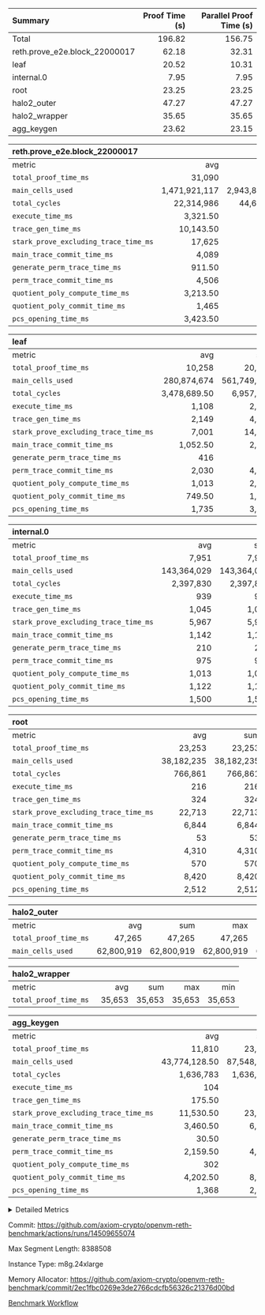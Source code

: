 | Summary | Proof Time (s) | Parallel Proof Time (s) |
|:---|---:|---:|
| Total |  196.82 |  156.75 |
| reth.prove_e2e.block_22000017 |  62.18 |  32.31 |
| leaf |  20.52 |  10.31 |
| internal.0 |  7.95 |  7.95 |
| root |  23.25 |  23.25 |
| halo2_outer |  47.27 |  47.27 |
| halo2_wrapper |  35.65 |  35.65 |
| agg_keygen |  23.62 |  23.15 |


| reth.prove_e2e.block_22000017 |||||
|:---|---:|---:|---:|---:|
|metric|avg|sum|max|min|
| `total_proof_time_ms ` |  31,090 |  62,180 |  32,314 |  29,866 |
| `main_cells_used     ` |  1,471,921,117 |  2,943,842,234 |  1,621,110,918 |  1,322,731,316 |
| `total_cycles        ` |  22,314,986 |  44,629,972 |  23,755,090 |  20,874,882 |
| `execute_time_ms     ` |  3,321.50 |  6,643 |  3,332 |  3,311 |
| `trace_gen_time_ms   ` |  10,143.50 |  20,287 |  11,030 |  9,257 |
| `stark_prove_excluding_trace_time_ms` |  17,625 |  35,250 |  17,973 |  17,277 |
| `main_trace_commit_time_ms` |  4,089 |  8,178 |  4,090 |  4,088 |
| `generate_perm_trace_time_ms` |  911.50 |  1,823 |  920 |  903 |
| `perm_trace_commit_time_ms` |  4,506 |  9,012 |  4,555 |  4,457 |
| `quotient_poly_compute_time_ms` |  3,213.50 |  6,427 |  3,325 |  3,102 |
| `quotient_poly_commit_time_ms` |  1,465 |  2,930 |  1,497 |  1,433 |
| `pcs_opening_time_ms ` |  3,423.50 |  6,847 |  3,569 |  3,278 |

| leaf |||||
|:---|---:|---:|---:|---:|
|metric|avg|sum|max|min|
| `total_proof_time_ms ` |  10,258 |  20,516 |  10,310 |  10,206 |
| `main_cells_used     ` |  280,874,674 |  561,749,348 |  283,458,138 |  278,291,210 |
| `total_cycles        ` |  3,478,689.50 |  6,957,379 |  3,495,754 |  3,461,625 |
| `execute_time_ms     ` |  1,108 |  2,216 |  1,117 |  1,099 |
| `trace_gen_time_ms   ` |  2,149 |  4,298 |  2,200 |  2,098 |
| `stark_prove_excluding_trace_time_ms` |  7,001 |  14,002 |  7,009 |  6,993 |
| `main_trace_commit_time_ms` |  1,052.50 |  2,105 |  1,053 |  1,052 |
| `generate_perm_trace_time_ms` |  416 |  832 |  427 |  405 |
| `perm_trace_commit_time_ms` |  2,030 |  4,060 |  2,038 |  2,022 |
| `quotient_poly_compute_time_ms` |  1,013 |  2,026 |  1,021 |  1,005 |
| `quotient_poly_commit_time_ms` |  749.50 |  1,499 |  755 |  744 |
| `pcs_opening_time_ms ` |  1,735 |  3,470 |  1,742 |  1,728 |

| internal.0 |||||
|:---|---:|---:|---:|---:|
|metric|avg|sum|max|min|
| `total_proof_time_ms ` |  7,951 |  7,951 |  7,951 |  7,951 |
| `main_cells_used     ` |  143,364,029 |  143,364,029 |  143,364,029 |  143,364,029 |
| `total_cycles        ` |  2,397,830 |  2,397,830 |  2,397,830 |  2,397,830 |
| `execute_time_ms     ` |  939 |  939 |  939 |  939 |
| `trace_gen_time_ms   ` |  1,045 |  1,045 |  1,045 |  1,045 |
| `stark_prove_excluding_trace_time_ms` |  5,967 |  5,967 |  5,967 |  5,967 |
| `main_trace_commit_time_ms` |  1,142 |  1,142 |  1,142 |  1,142 |
| `generate_perm_trace_time_ms` |  210 |  210 |  210 |  210 |
| `perm_trace_commit_time_ms` |  975 |  975 |  975 |  975 |
| `quotient_poly_compute_time_ms` |  1,013 |  1,013 |  1,013 |  1,013 |
| `quotient_poly_commit_time_ms` |  1,122 |  1,122 |  1,122 |  1,122 |
| `pcs_opening_time_ms ` |  1,500 |  1,500 |  1,500 |  1,500 |

| root |||||
|:---|---:|---:|---:|---:|
|metric|avg|sum|max|min|
| `total_proof_time_ms ` |  23,253 |  23,253 |  23,253 |  23,253 |
| `main_cells_used     ` |  38,182,235 |  38,182,235 |  38,182,235 |  38,182,235 |
| `total_cycles        ` |  766,861 |  766,861 |  766,861 |  766,861 |
| `execute_time_ms     ` |  216 |  216 |  216 |  216 |
| `trace_gen_time_ms   ` |  324 |  324 |  324 |  324 |
| `stark_prove_excluding_trace_time_ms` |  22,713 |  22,713 |  22,713 |  22,713 |
| `main_trace_commit_time_ms` |  6,844 |  6,844 |  6,844 |  6,844 |
| `generate_perm_trace_time_ms` |  53 |  53 |  53 |  53 |
| `perm_trace_commit_time_ms` |  4,310 |  4,310 |  4,310 |  4,310 |
| `quotient_poly_compute_time_ms` |  570 |  570 |  570 |  570 |
| `quotient_poly_commit_time_ms` |  8,420 |  8,420 |  8,420 |  8,420 |
| `pcs_opening_time_ms ` |  2,512 |  2,512 |  2,512 |  2,512 |

| halo2_outer |||||
|:---|---:|---:|---:|---:|
|metric|avg|sum|max|min|
| `total_proof_time_ms ` |  47,265 |  47,265 |  47,265 |  47,265 |
| `main_cells_used     ` |  62,800,919 |  62,800,919 |  62,800,919 |  62,800,919 |

| halo2_wrapper |||||
|:---|---:|---:|---:|---:|
|metric|avg|sum|max|min|
| `total_proof_time_ms ` |  35,653 |  35,653 |  35,653 |  35,653 |

| agg_keygen |||||
|:---|---:|---:|---:|---:|
|metric|avg|sum|max|min|
| `total_proof_time_ms ` |  11,810 |  23,620 |  23,150 |  470 |
| `main_cells_used     ` |  43,774,128.50 |  87,548,257 |  86,882,341 |  665,916 |
| `total_cycles        ` |  1,636,783 |  1,636,783 |  1,636,783 |  1,636,783 |
| `execute_time_ms     ` |  104 |  208 |  208 |  0 |
| `trace_gen_time_ms   ` |  175.50 |  351 |  325 |  26 |
| `stark_prove_excluding_trace_time_ms` |  11,530.50 |  23,061 |  22,617 |  444 |
| `main_trace_commit_time_ms` |  3,460.50 |  6,921 |  6,866 |  55 |
| `generate_perm_trace_time_ms` |  30.50 |  61 |  50 |  11 |
| `perm_trace_commit_time_ms` |  2,159.50 |  4,319 |  4,265 |  54 |
| `quotient_poly_compute_time_ms` |  302 |  604 |  574 |  30 |
| `quotient_poly_commit_time_ms` |  4,202.50 |  8,405 |  8,344 |  61 |
| `pcs_opening_time_ms ` |  1,368 |  2,736 |  2,508 |  228 |



<details>
<summary>Detailed Metrics</summary>

| air_name | block_number | quotient_deg | interactions | constraints |
| --- | --- | --- | --- | --- |
| AccessAdapterAir<16> | 22000017 | 2 | 5 | 12 | 
| AccessAdapterAir<2> | 22000017 | 2 | 5 | 12 | 
| AccessAdapterAir<32> | 22000017 | 2 | 5 | 12 | 
| AccessAdapterAir<4> | 22000017 | 2 | 5 | 12 | 
| AccessAdapterAir<8> | 22000017 | 2 | 5 | 12 | 
| BitwiseOperationLookupAir<8> | 22000017 | 2 | 2 | 4 | 
| KeccakVmAir | 22000017 | 2 | 321 | 4,513 | 
| MemoryMerkleAir<8> | 22000017 | 2 | 4 | 39 | 
| PersistentBoundaryAir<8> | 22000017 | 2 | 3 | 7 | 
| PhantomAir | 22000017 | 2 | 3 | 5 | 
| Poseidon2PeripheryAir<BabyBearParameters>, 1> | 22000017 | 2 | 1 | 286 | 
| ProgramAir | 22000017 | 1 | 1 | 4 | 
| RangeTupleCheckerAir<2> | 22000017 | 1 | 1 | 4 | 
| Rv32HintStoreAir | 22000017 | 2 | 18 | 28 | 
| Sha256VmAir | 22000017 | 2 | 50 | 663 | 
| VariableRangeCheckerAir | 22000017 | 1 | 1 | 4 | 
| VmAirWrapper<Rv32BaseAluAdapterAir, BaseAluCoreAir<4, 8> | 22000017 | 2 | 20 | 37 | 
| VmAirWrapper<Rv32BaseAluAdapterAir, LessThanCoreAir<4, 8> | 22000017 | 2 | 18 | 40 | 
| VmAirWrapper<Rv32BaseAluAdapterAir, ShiftCoreAir<4, 8> | 22000017 | 2 | 24 | 91 | 
| VmAirWrapper<Rv32BranchAdapterAir, BranchEqualCoreAir<4> | 22000017 | 2 | 11 | 20 | 
| VmAirWrapper<Rv32BranchAdapterAir, BranchLessThanCoreAir<4, 8> | 22000017 | 2 | 13 | 35 | 
| VmAirWrapper<Rv32CondRdWriteAdapterAir, Rv32JalLuiCoreAir> | 22000017 | 2 | 10 | 18 | 
| VmAirWrapper<Rv32HeapAdapterAir<2, 32, 32>, BaseAluCoreAir<32, 8> | 22000017 | 2 | 61 | 126 | 
| VmAirWrapper<Rv32HeapAdapterAir<2, 32, 32>, LessThanCoreAir<32, 8> | 22000017 | 2 | 31 | 129 | 
| VmAirWrapper<Rv32HeapAdapterAir<2, 32, 32>, MultiplicationCoreAir<32, 8> | 22000017 | 2 | 61 | 57 | 
| VmAirWrapper<Rv32HeapAdapterAir<2, 32, 32>, ShiftCoreAir<32, 8> | 22000017 | 2 | 79 | 2,161 | 
| VmAirWrapper<Rv32HeapBranchAdapterAir<2, 32>, BranchEqualCoreAir<32> | 22000017 | 2 | 20 | 55 | 
| VmAirWrapper<Rv32HeapBranchAdapterAir<2, 32>, BranchLessThanCoreAir<32, 8> | 22000017 | 2 | 22 | 126 | 
| VmAirWrapper<Rv32IsEqualModAdapterAir<2, 1, 32, 32>, ModularIsEqualCoreAir<32, 4, 8> | 22000017 | 2 | 25 | 225 | 
| VmAirWrapper<Rv32IsEqualModAdapterAir<2, 3, 16, 48>, ModularIsEqualCoreAir<48, 4, 8> | 22000017 | 2 | 41 | 333 | 
| VmAirWrapper<Rv32JalrAdapterAir, Rv32JalrCoreAir> | 22000017 | 2 | 16 | 20 | 
| VmAirWrapper<Rv32LoadStoreAdapterAir, LoadSignExtendCoreAir<4, 8> | 22000017 | 2 | 18 | 33 | 
| VmAirWrapper<Rv32LoadStoreAdapterAir, LoadStoreCoreAir<4> | 22000017 | 2 | 17 | 40 | 
| VmAirWrapper<Rv32MultAdapterAir, DivRemCoreAir<4, 8> | 22000017 | 2 | 25 | 84 | 
| VmAirWrapper<Rv32MultAdapterAir, MulHCoreAir<4, 8> | 22000017 | 2 | 24 | 31 | 
| VmAirWrapper<Rv32MultAdapterAir, MultiplicationCoreAir<4, 8> | 22000017 | 2 | 19 | 19 | 
| VmAirWrapper<Rv32RdWriteAdapterAir, Rv32AuipcCoreAir> | 22000017 | 2 | 12 | 14 | 
| VmAirWrapper<Rv32VecHeapAdapterAir<1, 2, 2, 32, 32>, FieldExpressionCoreAir> | 22000017 | 2 | 415 | 480 | 
| VmAirWrapper<Rv32VecHeapAdapterAir<1, 6, 6, 16, 16>, FieldExpressionCoreAir> | 22000017 | 2 | 832 | 921 | 
| VmAirWrapper<Rv32VecHeapAdapterAir<2, 1, 1, 32, 32>, FieldExpressionCoreAir> | 22000017 | 2 | 158 | 190 | 
| VmAirWrapper<Rv32VecHeapAdapterAir<2, 2, 2, 32, 32>, FieldExpressionCoreAir> | 22000017 | 2 | 428 | 457 | 
| VmAirWrapper<Rv32VecHeapAdapterAir<2, 3, 3, 16, 16>, FieldExpressionCoreAir> | 22000017 | 2 | 246 | 288 | 
| VmAirWrapper<Rv32VecHeapAdapterAir<2, 6, 6, 16, 16>, FieldExpressionCoreAir> | 22000017 | 2 | 668 | 701 | 
| VmConnectorAir | 22000017 | 2 | 5 | 11 | 

| block_number | execute_time_ms |
| --- | --- |
| 22000017 | 217 | 

| group | air_name | block_number | rows | quotient_deg | prep_cols | perm_cols | main_cols | interactions | constraints | cells |
| --- | --- | --- | --- | --- | --- | --- | --- | --- | --- | --- |
| agg_keygen | AccessAdapterAir<16> | 22000017 |  | 2 |  |  |  | 5 | 12 |  | 
| agg_keygen | AccessAdapterAir<2> | 22000017 | 524,288 | 8 |  | 16 | 11 | 5 | 12 | 14,155,776 | 
| agg_keygen | AccessAdapterAir<32> | 22000017 |  | 2 |  |  |  | 5 | 12 |  | 
| agg_keygen | AccessAdapterAir<4> | 22000017 | 262,144 | 8 |  | 16 | 13 | 5 | 12 | 7,602,176 | 
| agg_keygen | AccessAdapterAir<8> | 22000017 | 8,192 | 8 |  | 16 | 17 | 5 | 12 | 270,336 | 
| agg_keygen | BitwiseOperationLookupAir<8> | 22000017 |  | 2 |  |  |  | 2 | 4 |  | 
| agg_keygen | FriReducedOpeningAir | 22000017 | 524,288 | 8 |  | 84 | 27 | 39 | 71 | 58,195,968 | 
| agg_keygen | JalRangeCheckAir | 22000017 | 65,536 | 8 |  | 28 | 12 | 9 | 14 | 2,621,440 | 
| agg_keygen | MemoryMerkleAir<8> | 22000017 |  | 2 |  |  |  | 4 | 39 |  | 
| agg_keygen | NativePoseidon2Air<BabyBearParameters>, 1> | 22000017 | 65,536 | 8 |  | 312 | 398 | 136 | 572 | 46,530,560 | 
| agg_keygen | PersistentBoundaryAir<8> | 22000017 |  | 2 |  |  |  | 3 | 7 |  | 
| agg_keygen | PhantomAir | 22000017 | 32,768 | 4 |  | 12 | 6 | 3 | 5 | 589,824 | 
| agg_keygen | Poseidon2PeripheryAir<BabyBearParameters>, 1> | 22000017 |  | 2 |  |  |  | 1 | 286 |  | 
| agg_keygen | ProgramAir | 22000017 | 131,072 | 1 |  | 8 | 10 | 1 | 4 | 2,359,296 | 
| agg_keygen | RangeTupleCheckerAir<2> | 22000017 |  | 1 |  |  |  | 1 | 4 |  | 
| agg_keygen | Rv32HintStoreAir | 22000017 |  | 2 |  |  |  | 18 | 28 |  | 
| agg_keygen | VariableRangeCheckerAir | 22000017 | 262,144 | 1 | 2 | 8 | 1 | 1 | 4 | 2,359,296 | 
| agg_keygen | VmAirWrapper<AluNativeAdapterAir, FieldArithmeticCoreAir> | 22000017 | 1,048,576 | 8 |  | 36 | 29 | 15 | 27 | 68,157,440 | 
| agg_keygen | VmAirWrapper<BranchNativeAdapterAir, BranchEqualCoreAir<1> | 22000017 | 262,144 | 8 |  | 28 | 23 | 11 | 25 | 13,369,344 | 
| agg_keygen | VmAirWrapper<NativeAdapterAir<2, 0>, PublicValuesCoreAir> | 22000017 | 64 | 8 |  | 28 | 27 | 11 | 30 | 3,520 | 
| agg_keygen | VmAirWrapper<NativeLoadStoreAdapterAir<1>, NativeLoadStoreCoreAir<1> | 22000017 | 524,288 | 8 |  | 40 | 21 | 15 | 20 | 31,981,568 | 
| agg_keygen | VmAirWrapper<NativeLoadStoreAdapterAir<4>, NativeLoadStoreCoreAir<4> | 22000017 | 131,072 | 8 |  | 40 | 27 | 15 | 20 | 8,781,824 | 
| agg_keygen | VmAirWrapper<NativeVectorizedAdapterAir<4>, FieldExtensionCoreAir> | 22000017 | 131,072 | 8 |  | 36 | 38 | 15 | 27 | 9,699,328 | 
| agg_keygen | VmAirWrapper<Rv32BaseAluAdapterAir, BaseAluCoreAir<4, 8> | 22000017 |  | 2 |  |  |  | 20 | 37 |  | 
| agg_keygen | VmAirWrapper<Rv32BaseAluAdapterAir, LessThanCoreAir<4, 8> | 22000017 |  | 2 |  |  |  | 18 | 40 |  | 
| agg_keygen | VmAirWrapper<Rv32BaseAluAdapterAir, ShiftCoreAir<4, 8> | 22000017 |  | 2 |  |  |  | 24 | 91 |  | 
| agg_keygen | VmAirWrapper<Rv32BranchAdapterAir, BranchEqualCoreAir<4> | 22000017 |  | 2 |  |  |  | 11 | 20 |  | 
| agg_keygen | VmAirWrapper<Rv32BranchAdapterAir, BranchLessThanCoreAir<4, 8> | 22000017 |  | 2 |  |  |  | 13 | 35 |  | 
| agg_keygen | VmAirWrapper<Rv32CondRdWriteAdapterAir, Rv32JalLuiCoreAir> | 22000017 |  | 2 |  |  |  | 10 | 18 |  | 
| agg_keygen | VmAirWrapper<Rv32JalrAdapterAir, Rv32JalrCoreAir> | 22000017 |  | 2 |  |  |  | 16 | 20 |  | 
| agg_keygen | VmAirWrapper<Rv32LoadStoreAdapterAir, LoadSignExtendCoreAir<4, 8> | 22000017 |  | 2 |  |  |  | 18 | 33 |  | 
| agg_keygen | VmAirWrapper<Rv32LoadStoreAdapterAir, LoadStoreCoreAir<4> | 22000017 |  | 2 |  |  |  | 17 | 40 |  | 
| agg_keygen | VmAirWrapper<Rv32MultAdapterAir, DivRemCoreAir<4, 8> | 22000017 |  | 2 |  |  |  | 25 | 84 |  | 
| agg_keygen | VmAirWrapper<Rv32MultAdapterAir, MulHCoreAir<4, 8> | 22000017 |  | 2 |  |  |  | 24 | 31 |  | 
| agg_keygen | VmAirWrapper<Rv32MultAdapterAir, MultiplicationCoreAir<4, 8> | 22000017 |  | 2 |  |  |  | 19 | 19 |  | 
| agg_keygen | VmAirWrapper<Rv32RdWriteAdapterAir, Rv32AuipcCoreAir> | 22000017 |  | 2 |  |  |  | 12 | 14 |  | 
| agg_keygen | VmConnectorAir | 22000017 | 2 | 8 | 1 | 16 | 5 | 5 | 11 | 42 | 
| agg_keygen | VolatileBoundaryAir | 22000017 | 131,072 | 8 |  | 20 | 12 | 7 | 19 | 4,194,304 | 

| group | air_name | block_number | idx | rows | prep_cols | perm_cols | main_cols | cells |
| --- | --- | --- | --- | --- | --- | --- | --- | --- |
| internal.0 | AccessAdapterAir<2> | 22000017 | 0 | 1,048,576 |  | 12 | 11 | 24,117,248 | 
| internal.0 | AccessAdapterAir<4> | 22000017 | 0 | 262,144 |  | 12 | 13 | 6,553,600 | 
| internal.0 | AccessAdapterAir<8> | 22000017 | 0 | 8,192 |  | 12 | 17 | 237,568 | 
| internal.0 | FriReducedOpeningAir | 22000017 | 0 | 1,048,576 |  | 44 | 27 | 74,448,896 | 
| internal.0 | JalRangeCheckAir | 22000017 | 0 | 131,072 |  | 16 | 12 | 3,670,016 | 
| internal.0 | NativePoseidon2Air<BabyBearParameters>, 1> | 22000017 | 0 | 262,144 |  | 160 | 398 | 146,276,352 | 
| internal.0 | PhantomAir | 22000017 | 0 | 65,536 |  | 8 | 6 | 917,504 | 
| internal.0 | ProgramAir | 22000017 | 0 | 131,072 |  | 8 | 10 | 2,359,296 | 
| internal.0 | VariableRangeCheckerAir | 22000017 | 0 | 262,144 | 2 | 8 | 1 | 2,359,296 | 
| internal.0 | VmAirWrapper<AluNativeAdapterAir, FieldArithmeticCoreAir> | 22000017 | 0 | 2,097,152 |  | 20 | 29 | 102,760,448 | 
| internal.0 | VmAirWrapper<BranchNativeAdapterAir, BranchEqualCoreAir<1> | 22000017 | 0 | 262,144 |  | 16 | 23 | 10,223,616 | 
| internal.0 | VmAirWrapper<NativeAdapterAir<2, 0>, PublicValuesCoreAir> | 22000017 | 0 | 64 |  | 16 | 23 | 2,496 | 
| internal.0 | VmAirWrapper<NativeLoadStoreAdapterAir<1>, NativeLoadStoreCoreAir<1> | 22000017 | 0 | 524,288 |  | 24 | 21 | 23,592,960 | 
| internal.0 | VmAirWrapper<NativeLoadStoreAdapterAir<4>, NativeLoadStoreCoreAir<4> | 22000017 | 0 | 262,144 |  | 24 | 27 | 13,369,344 | 
| internal.0 | VmAirWrapper<NativeVectorizedAdapterAir<4>, FieldExtensionCoreAir> | 22000017 | 0 | 262,144 |  | 20 | 38 | 15,204,352 | 
| internal.0 | VmConnectorAir | 22000017 | 0 | 2 | 1 | 12 | 5 | 34 | 
| internal.0 | VolatileBoundaryAir | 22000017 | 0 | 262,144 |  | 12 | 12 | 6,291,456 | 
| leaf | AccessAdapterAir<2> | 22000017 | 0 | 2,097,152 |  | 16 | 11 | 56,623,104 | 
| leaf | AccessAdapterAir<2> | 22000017 | 1 | 2,097,152 |  | 16 | 11 | 56,623,104 | 
| leaf | AccessAdapterAir<4> | 22000017 | 0 | 1,048,576 |  | 16 | 13 | 30,408,704 | 
| leaf | AccessAdapterAir<4> | 22000017 | 1 | 1,048,576 |  | 16 | 13 | 30,408,704 | 
| leaf | AccessAdapterAir<8> | 22000017 | 0 | 32,768 |  | 16 | 17 | 1,081,344 | 
| leaf | AccessAdapterAir<8> | 22000017 | 1 | 32,768 |  | 16 | 17 | 1,081,344 | 
| leaf | FriReducedOpeningAir | 22000017 | 0 | 4,194,304 |  | 84 | 27 | 465,567,744 | 
| leaf | FriReducedOpeningAir | 22000017 | 1 | 4,194,304 |  | 84 | 27 | 465,567,744 | 
| leaf | JalRangeCheckAir | 22000017 | 0 | 65,536 |  | 28 | 12 | 2,621,440 | 
| leaf | JalRangeCheckAir | 22000017 | 1 | 65,536 |  | 28 | 12 | 2,621,440 | 
| leaf | NativePoseidon2Air<BabyBearParameters>, 1> | 22000017 | 0 | 262,144 |  | 312 | 398 | 186,122,240 | 
| leaf | NativePoseidon2Air<BabyBearParameters>, 1> | 22000017 | 1 | 262,144 |  | 312 | 398 | 186,122,240 | 
| leaf | PhantomAir | 22000017 | 0 | 32,768 |  | 12 | 6 | 589,824 | 
| leaf | PhantomAir | 22000017 | 1 | 32,768 |  | 12 | 6 | 589,824 | 
| leaf | ProgramAir | 22000017 | 0 | 2,097,152 |  | 8 | 10 | 37,748,736 | 
| leaf | ProgramAir | 22000017 | 1 | 2,097,152 |  | 8 | 10 | 37,748,736 | 
| leaf | VariableRangeCheckerAir | 22000017 | 0 | 262,144 | 2 | 8 | 1 | 2,359,296 | 
| leaf | VariableRangeCheckerAir | 22000017 | 1 | 262,144 | 2 | 8 | 1 | 2,359,296 | 
| leaf | VmAirWrapper<AluNativeAdapterAir, FieldArithmeticCoreAir> | 22000017 | 0 | 2,097,152 |  | 36 | 29 | 136,314,880 | 
| leaf | VmAirWrapper<AluNativeAdapterAir, FieldArithmeticCoreAir> | 22000017 | 1 | 2,097,152 |  | 36 | 29 | 136,314,880 | 
| leaf | VmAirWrapper<BranchNativeAdapterAir, BranchEqualCoreAir<1> | 22000017 | 0 | 524,288 |  | 28 | 23 | 26,738,688 | 
| leaf | VmAirWrapper<BranchNativeAdapterAir, BranchEqualCoreAir<1> | 22000017 | 1 | 524,288 |  | 28 | 23 | 26,738,688 | 
| leaf | VmAirWrapper<NativeAdapterAir<2, 0>, PublicValuesCoreAir> | 22000017 | 0 | 64 |  | 28 | 27 | 3,520 | 
| leaf | VmAirWrapper<NativeAdapterAir<2, 0>, PublicValuesCoreAir> | 22000017 | 1 | 64 |  | 28 | 27 | 3,520 | 
| leaf | VmAirWrapper<NativeLoadStoreAdapterAir<1>, NativeLoadStoreCoreAir<1> | 22000017 | 0 | 1,048,576 |  | 40 | 21 | 63,963,136 | 
| leaf | VmAirWrapper<NativeLoadStoreAdapterAir<1>, NativeLoadStoreCoreAir<1> | 22000017 | 1 | 1,048,576 |  | 40 | 21 | 63,963,136 | 
| leaf | VmAirWrapper<NativeLoadStoreAdapterAir<4>, NativeLoadStoreCoreAir<4> | 22000017 | 0 | 262,144 |  | 40 | 27 | 17,563,648 | 
| leaf | VmAirWrapper<NativeLoadStoreAdapterAir<4>, NativeLoadStoreCoreAir<4> | 22000017 | 1 | 262,144 |  | 40 | 27 | 17,563,648 | 
| leaf | VmAirWrapper<NativeVectorizedAdapterAir<4>, FieldExtensionCoreAir> | 22000017 | 0 | 524,288 |  | 36 | 38 | 38,797,312 | 
| leaf | VmAirWrapper<NativeVectorizedAdapterAir<4>, FieldExtensionCoreAir> | 22000017 | 1 | 524,288 |  | 36 | 38 | 38,797,312 | 
| leaf | VmConnectorAir | 22000017 | 0 | 2 | 1 | 16 | 5 | 42 | 
| leaf | VmConnectorAir | 22000017 | 1 | 2 | 1 | 16 | 5 | 42 | 
| leaf | VolatileBoundaryAir | 22000017 | 0 | 1,048,576 |  | 20 | 12 | 33,554,432 | 
| leaf | VolatileBoundaryAir | 22000017 | 1 | 1,048,576 |  | 20 | 12 | 33,554,432 | 
| root | AccessAdapterAir<2> | 22000017 | 0 | 262,144 |  | 8 | 11 | 4,980,736 | 
| root | AccessAdapterAir<4> | 22000017 | 0 | 131,072 |  | 8 | 13 | 2,752,512 | 
| root | AccessAdapterAir<8> | 22000017 | 0 | 4,096 |  | 8 | 17 | 102,400 | 
| root | FriReducedOpeningAir | 22000017 | 0 | 131,072 |  | 24 | 27 | 6,684,672 | 
| root | JalRangeCheckAir | 22000017 | 0 | 32,768 |  | 12 | 12 | 786,432 | 
| root | NativePoseidon2Air<BabyBearParameters>, 1> | 22000017 | 0 | 32,768 |  | 84 | 398 | 15,794,176 | 
| root | PhantomAir | 22000017 | 0 | 8,192 |  | 8 | 6 | 114,688 | 
| root | ProgramAir | 22000017 | 0 | 131,072 |  | 8 | 10 | 2,359,296 | 
| root | VariableRangeCheckerAir | 22000017 | 0 | 262,144 | 2 | 8 | 1 | 2,359,296 | 
| root | VmAirWrapper<AluNativeAdapterAir, FieldArithmeticCoreAir> | 22000017 | 0 | 524,288 |  | 12 | 29 | 21,495,808 | 
| root | VmAirWrapper<BranchNativeAdapterAir, BranchEqualCoreAir<1> | 22000017 | 0 | 131,072 |  | 12 | 23 | 4,587,520 | 
| root | VmAirWrapper<NativeAdapterAir<2, 0>, PublicValuesCoreAir> | 22000017 | 0 | 64 |  | 12 | 22 | 2,176 | 
| root | VmAirWrapper<NativeLoadStoreAdapterAir<1>, NativeLoadStoreCoreAir<1> | 22000017 | 0 | 262,144 |  | 16 | 21 | 9,699,328 | 
| root | VmAirWrapper<NativeLoadStoreAdapterAir<4>, NativeLoadStoreCoreAir<4> | 22000017 | 0 | 65,536 |  | 16 | 27 | 2,818,048 | 
| root | VmAirWrapper<NativeVectorizedAdapterAir<4>, FieldExtensionCoreAir> | 22000017 | 0 | 65,536 |  | 12 | 38 | 3,276,800 | 
| root | VmConnectorAir | 22000017 | 0 | 2 | 1 | 8 | 5 | 26 | 
| root | VolatileBoundaryAir | 22000017 | 0 | 131,072 |  | 8 | 12 | 2,621,440 | 

| group | air_name | block_number | segment | rows | prep_cols | perm_cols | main_cols | cells |
| --- | --- | --- | --- | --- | --- | --- | --- | --- |
| agg_keygen | AccessAdapterAir<16> | 22000017 | 0 | 1 |  | 16 | 25 | 41 | 
| agg_keygen | AccessAdapterAir<2> | 22000017 | 0 | 1 |  | 16 | 11 | 27 | 
| agg_keygen | AccessAdapterAir<32> | 22000017 | 0 | 1 |  | 16 | 41 | 57 | 
| agg_keygen | AccessAdapterAir<4> | 22000017 | 0 | 1 |  | 16 | 13 | 29 | 
| agg_keygen | AccessAdapterAir<8> | 22000017 | 0 | 1 |  | 16 | 17 | 33 | 
| agg_keygen | BitwiseOperationLookupAir<8> | 22000017 | 0 | 65,536 | 3 | 8 | 2 | 655,360 | 
| agg_keygen | MemoryMerkleAir<8> | 22000017 | 0 | 64 |  | 16 | 32 | 3,072 | 
| agg_keygen | PersistentBoundaryAir<8> | 22000017 | 0 | 1 |  | 12 | 20 | 32 | 
| agg_keygen | PhantomAir | 22000017 | 0 | 1 |  | 12 | 6 | 18 | 
| agg_keygen | Poseidon2PeripheryAir<BabyBearParameters>, 1> | 22000017 | 0 | 32 |  | 8 | 300 | 9,856 | 
| agg_keygen | ProgramAir | 22000017 | 0 | 1 |  | 8 | 10 | 18 | 
| agg_keygen | RangeTupleCheckerAir<2> | 22000017 | 0 | 524,288 | 2 | 8 | 1 | 4,718,592 | 
| agg_keygen | Rv32HintStoreAir | 22000017 | 0 | 1 |  | 44 | 32 | 76 | 
| agg_keygen | VariableRangeCheckerAir | 22000017 | 0 | 262,144 | 2 | 8 | 1 | 2,359,296 | 
| agg_keygen | VmAirWrapper<Rv32BaseAluAdapterAir, BaseAluCoreAir<4, 8> | 22000017 | 0 | 1 |  | 52 | 36 | 88 | 
| agg_keygen | VmAirWrapper<Rv32BaseAluAdapterAir, LessThanCoreAir<4, 8> | 22000017 | 0 | 1 |  | 40 | 37 | 77 | 
| agg_keygen | VmAirWrapper<Rv32BaseAluAdapterAir, ShiftCoreAir<4, 8> | 22000017 | 0 | 1 |  | 52 | 53 | 105 | 
| agg_keygen | VmAirWrapper<Rv32BranchAdapterAir, BranchEqualCoreAir<4> | 22000017 | 0 | 1 |  | 28 | 26 | 54 | 
| agg_keygen | VmAirWrapper<Rv32BranchAdapterAir, BranchLessThanCoreAir<4, 8> | 22000017 | 0 | 1 |  | 32 | 32 | 64 | 
| agg_keygen | VmAirWrapper<Rv32CondRdWriteAdapterAir, Rv32JalLuiCoreAir> | 22000017 | 0 | 1 |  | 28 | 18 | 46 | 
| agg_keygen | VmAirWrapper<Rv32JalrAdapterAir, Rv32JalrCoreAir> | 22000017 | 0 | 1 |  | 36 | 28 | 64 | 
| agg_keygen | VmAirWrapper<Rv32LoadStoreAdapterAir, LoadSignExtendCoreAir<4, 8> | 22000017 | 0 | 1 |  | 52 | 36 | 88 | 
| agg_keygen | VmAirWrapper<Rv32LoadStoreAdapterAir, LoadStoreCoreAir<4> | 22000017 | 0 | 1 |  | 52 | 41 | 93 | 
| agg_keygen | VmAirWrapper<Rv32MultAdapterAir, DivRemCoreAir<4, 8> | 22000017 | 0 | 1 |  | 72 | 59 | 131 | 
| agg_keygen | VmAirWrapper<Rv32MultAdapterAir, MulHCoreAir<4, 8> | 22000017 | 0 | 1 |  | 72 | 39 | 111 | 
| agg_keygen | VmAirWrapper<Rv32MultAdapterAir, MultiplicationCoreAir<4, 8> | 22000017 | 0 | 1 |  | 52 | 31 | 83 | 
| agg_keygen | VmAirWrapper<Rv32RdWriteAdapterAir, Rv32AuipcCoreAir> | 22000017 | 0 | 1 |  | 28 | 20 | 48 | 
| agg_keygen | VmConnectorAir | 22000017 | 0 | 2 | 1 | 16 | 5 | 42 | 
| reth.prove_e2e.block_22000017 | AccessAdapterAir<16> | 22000017 | 0 | 131,072 |  | 16 | 25 | 5,373,952 | 
| reth.prove_e2e.block_22000017 | AccessAdapterAir<16> | 22000017 | 1 | 262,144 |  | 16 | 25 | 10,747,904 | 
| reth.prove_e2e.block_22000017 | AccessAdapterAir<2> | 22000017 | 1 | 131,072 |  | 16 | 11 | 3,538,944 | 
| reth.prove_e2e.block_22000017 | AccessAdapterAir<32> | 22000017 | 0 | 65,536 |  | 16 | 41 | 3,735,552 | 
| reth.prove_e2e.block_22000017 | AccessAdapterAir<32> | 22000017 | 1 | 131,072 |  | 16 | 41 | 7,471,104 | 
| reth.prove_e2e.block_22000017 | AccessAdapterAir<4> | 22000017 | 0 | 64 |  | 16 | 13 | 1,856 | 
| reth.prove_e2e.block_22000017 | AccessAdapterAir<4> | 22000017 | 1 | 65,536 |  | 16 | 13 | 1,900,544 | 
| reth.prove_e2e.block_22000017 | AccessAdapterAir<8> | 22000017 | 0 | 2,097,152 |  | 16 | 17 | 69,206,016 | 
| reth.prove_e2e.block_22000017 | AccessAdapterAir<8> | 22000017 | 1 | 2,097,152 |  | 16 | 17 | 69,206,016 | 
| reth.prove_e2e.block_22000017 | BitwiseOperationLookupAir<8> | 22000017 | 0 | 65,536 | 3 | 8 | 2 | 655,360 | 
| reth.prove_e2e.block_22000017 | BitwiseOperationLookupAir<8> | 22000017 | 1 | 65,536 | 3 | 8 | 2 | 655,360 | 
| reth.prove_e2e.block_22000017 | KeccakVmAir | 22000017 | 0 | 131,072 |  | 1,056 | 3,163 | 552,992,768 | 
| reth.prove_e2e.block_22000017 | KeccakVmAir | 22000017 | 1 | 131,072 |  | 1,056 | 3,163 | 552,992,768 | 
| reth.prove_e2e.block_22000017 | MemoryMerkleAir<8> | 22000017 | 0 | 1,048,576 |  | 16 | 32 | 50,331,648 | 
| reth.prove_e2e.block_22000017 | MemoryMerkleAir<8> | 22000017 | 1 | 2,097,152 |  | 16 | 32 | 100,663,296 | 
| reth.prove_e2e.block_22000017 | PersistentBoundaryAir<8> | 22000017 | 0 | 1,048,576 |  | 12 | 20 | 33,554,432 | 
| reth.prove_e2e.block_22000017 | PersistentBoundaryAir<8> | 22000017 | 1 | 2,097,152 |  | 12 | 20 | 67,108,864 | 
| reth.prove_e2e.block_22000017 | PhantomAir | 22000017 | 0 | 64 |  | 12 | 6 | 1,152 | 
| reth.prove_e2e.block_22000017 | PhantomAir | 22000017 | 1 | 32 |  | 12 | 6 | 576 | 
| reth.prove_e2e.block_22000017 | Poseidon2PeripheryAir<BabyBearParameters>, 1> | 22000017 | 0 | 1,048,576 |  | 8 | 300 | 322,961,408 | 
| reth.prove_e2e.block_22000017 | Poseidon2PeripheryAir<BabyBearParameters>, 1> | 22000017 | 1 | 1,048,576 |  | 8 | 300 | 322,961,408 | 
| reth.prove_e2e.block_22000017 | ProgramAir | 22000017 | 0 | 524,288 |  | 8 | 10 | 9,437,184 | 
| reth.prove_e2e.block_22000017 | ProgramAir | 22000017 | 1 | 524,288 |  | 8 | 10 | 9,437,184 | 
| reth.prove_e2e.block_22000017 | RangeTupleCheckerAir<2> | 22000017 | 0 | 2,097,152 | 2 | 8 | 1 | 18,874,368 | 
| reth.prove_e2e.block_22000017 | RangeTupleCheckerAir<2> | 22000017 | 1 | 2,097,152 | 2 | 8 | 1 | 18,874,368 | 
| reth.prove_e2e.block_22000017 | Rv32HintStoreAir | 22000017 | 0 | 524,288 |  | 44 | 32 | 39,845,888 | 
| reth.prove_e2e.block_22000017 | Rv32HintStoreAir | 22000017 | 1 | 64 |  | 44 | 32 | 4,864 | 
| reth.prove_e2e.block_22000017 | VariableRangeCheckerAir | 22000017 | 0 | 262,144 | 2 | 8 | 1 | 2,359,296 | 
| reth.prove_e2e.block_22000017 | VariableRangeCheckerAir | 22000017 | 1 | 262,144 | 2 | 8 | 1 | 2,359,296 | 
| reth.prove_e2e.block_22000017 | VmAirWrapper<Rv32BaseAluAdapterAir, BaseAluCoreAir<4, 8> | 22000017 | 0 | 8,388,608 |  | 52 | 36 | 738,197,504 | 
| reth.prove_e2e.block_22000017 | VmAirWrapper<Rv32BaseAluAdapterAir, BaseAluCoreAir<4, 8> | 22000017 | 1 | 8,388,608 |  | 52 | 36 | 738,197,504 | 
| reth.prove_e2e.block_22000017 | VmAirWrapper<Rv32BaseAluAdapterAir, LessThanCoreAir<4, 8> | 22000017 | 0 | 524,288 |  | 40 | 37 | 40,370,176 | 
| reth.prove_e2e.block_22000017 | VmAirWrapper<Rv32BaseAluAdapterAir, LessThanCoreAir<4, 8> | 22000017 | 1 | 524,288 |  | 40 | 37 | 40,370,176 | 
| reth.prove_e2e.block_22000017 | VmAirWrapper<Rv32BaseAluAdapterAir, ShiftCoreAir<4, 8> | 22000017 | 0 | 1,048,576 |  | 52 | 53 | 110,100,480 | 
| reth.prove_e2e.block_22000017 | VmAirWrapper<Rv32BaseAluAdapterAir, ShiftCoreAir<4, 8> | 22000017 | 1 | 2,097,152 |  | 52 | 53 | 220,200,960 | 
| reth.prove_e2e.block_22000017 | VmAirWrapper<Rv32BranchAdapterAir, BranchEqualCoreAir<4> | 22000017 | 0 | 2,097,152 |  | 28 | 26 | 113,246,208 | 
| reth.prove_e2e.block_22000017 | VmAirWrapper<Rv32BranchAdapterAir, BranchEqualCoreAir<4> | 22000017 | 1 | 2,097,152 |  | 28 | 26 | 113,246,208 | 
| reth.prove_e2e.block_22000017 | VmAirWrapper<Rv32BranchAdapterAir, BranchLessThanCoreAir<4, 8> | 22000017 | 0 | 1,048,576 |  | 32 | 32 | 67,108,864 | 
| reth.prove_e2e.block_22000017 | VmAirWrapper<Rv32BranchAdapterAir, BranchLessThanCoreAir<4, 8> | 22000017 | 1 | 2,097,152 |  | 32 | 32 | 134,217,728 | 
| reth.prove_e2e.block_22000017 | VmAirWrapper<Rv32CondRdWriteAdapterAir, Rv32JalLuiCoreAir> | 22000017 | 0 | 524,288 |  | 28 | 18 | 24,117,248 | 
| reth.prove_e2e.block_22000017 | VmAirWrapper<Rv32CondRdWriteAdapterAir, Rv32JalLuiCoreAir> | 22000017 | 1 | 524,288 |  | 28 | 18 | 24,117,248 | 
| reth.prove_e2e.block_22000017 | VmAirWrapper<Rv32HeapAdapterAir<2, 32, 32>, BaseAluCoreAir<32, 8> | 22000017 | 0 | 128 |  | 192 | 168 | 46,080 | 
| reth.prove_e2e.block_22000017 | VmAirWrapper<Rv32HeapAdapterAir<2, 32, 32>, BaseAluCoreAir<32, 8> | 22000017 | 1 | 16,384 |  | 192 | 168 | 5,898,240 | 
| reth.prove_e2e.block_22000017 | VmAirWrapper<Rv32HeapAdapterAir<2, 32, 32>, LessThanCoreAir<32, 8> | 22000017 | 0 | 128 |  | 68 | 169 | 30,336 | 
| reth.prove_e2e.block_22000017 | VmAirWrapper<Rv32HeapAdapterAir<2, 32, 32>, LessThanCoreAir<32, 8> | 22000017 | 1 | 4,096 |  | 68 | 169 | 970,752 | 
| reth.prove_e2e.block_22000017 | VmAirWrapper<Rv32HeapAdapterAir<2, 32, 32>, MultiplicationCoreAir<32, 8> | 22000017 | 0 | 16 |  | 192 | 164 | 5,696 | 
| reth.prove_e2e.block_22000017 | VmAirWrapper<Rv32HeapAdapterAir<2, 32, 32>, MultiplicationCoreAir<32, 8> | 22000017 | 1 | 1,024 |  | 192 | 164 | 364,544 | 
| reth.prove_e2e.block_22000017 | VmAirWrapper<Rv32HeapAdapterAir<2, 32, 32>, ShiftCoreAir<32, 8> | 22000017 | 0 | 16 |  | 164 | 241 | 6,480 | 
| reth.prove_e2e.block_22000017 | VmAirWrapper<Rv32HeapAdapterAir<2, 32, 32>, ShiftCoreAir<32, 8> | 22000017 | 1 | 2,048 |  | 164 | 241 | 829,440 | 
| reth.prove_e2e.block_22000017 | VmAirWrapper<Rv32HeapBranchAdapterAir<2, 32>, BranchEqualCoreAir<32> | 22000017 | 0 | 128 |  | 48 | 124 | 22,016 | 
| reth.prove_e2e.block_22000017 | VmAirWrapper<Rv32HeapBranchAdapterAir<2, 32>, BranchEqualCoreAir<32> | 22000017 | 1 | 16,384 |  | 48 | 124 | 2,818,048 | 
| reth.prove_e2e.block_22000017 | VmAirWrapper<Rv32IsEqualModAdapterAir<2, 1, 32, 32>, ModularIsEqualCoreAir<32, 4, 8> | 22000017 | 0 | 32,768 |  | 56 | 166 | 7,274,496 | 
| reth.prove_e2e.block_22000017 | VmAirWrapper<Rv32IsEqualModAdapterAir<2, 1, 32, 32>, ModularIsEqualCoreAir<32, 4, 8> | 22000017 | 1 | 4,096 |  | 56 | 166 | 909,312 | 
| reth.prove_e2e.block_22000017 | VmAirWrapper<Rv32JalrAdapterAir, Rv32JalrCoreAir> | 22000017 | 0 | 524,288 |  | 36 | 28 | 33,554,432 | 
| reth.prove_e2e.block_22000017 | VmAirWrapper<Rv32JalrAdapterAir, Rv32JalrCoreAir> | 22000017 | 1 | 524,288 |  | 36 | 28 | 33,554,432 | 
| reth.prove_e2e.block_22000017 | VmAirWrapper<Rv32LoadStoreAdapterAir, LoadSignExtendCoreAir<4, 8> | 22000017 | 0 | 1,048,576 |  | 52 | 36 | 92,274,688 | 
| reth.prove_e2e.block_22000017 | VmAirWrapper<Rv32LoadStoreAdapterAir, LoadSignExtendCoreAir<4, 8> | 22000017 | 1 | 1,048,576 |  | 52 | 36 | 92,274,688 | 
| reth.prove_e2e.block_22000017 | VmAirWrapper<Rv32LoadStoreAdapterAir, LoadStoreCoreAir<4> | 22000017 | 0 | 8,388,608 |  | 52 | 41 | 780,140,544 | 
| reth.prove_e2e.block_22000017 | VmAirWrapper<Rv32LoadStoreAdapterAir, LoadStoreCoreAir<4> | 22000017 | 1 | 8,388,608 |  | 52 | 41 | 780,140,544 | 
| reth.prove_e2e.block_22000017 | VmAirWrapper<Rv32MultAdapterAir, DivRemCoreAir<4, 8> | 22000017 | 0 | 128 |  | 72 | 59 | 16,768 | 
| reth.prove_e2e.block_22000017 | VmAirWrapper<Rv32MultAdapterAir, DivRemCoreAir<4, 8> | 22000017 | 1 | 256 |  | 72 | 59 | 33,536 | 
| reth.prove_e2e.block_22000017 | VmAirWrapper<Rv32MultAdapterAir, MulHCoreAir<4, 8> | 22000017 | 0 | 8,192 |  | 72 | 39 | 909,312 | 
| reth.prove_e2e.block_22000017 | VmAirWrapper<Rv32MultAdapterAir, MulHCoreAir<4, 8> | 22000017 | 1 | 65,536 |  | 72 | 39 | 7,274,496 | 
| reth.prove_e2e.block_22000017 | VmAirWrapper<Rv32MultAdapterAir, MultiplicationCoreAir<4, 8> | 22000017 | 0 | 65,536 |  | 52 | 31 | 5,439,488 | 
| reth.prove_e2e.block_22000017 | VmAirWrapper<Rv32MultAdapterAir, MultiplicationCoreAir<4, 8> | 22000017 | 1 | 262,144 |  | 52 | 31 | 21,757,952 | 
| reth.prove_e2e.block_22000017 | VmAirWrapper<Rv32RdWriteAdapterAir, Rv32AuipcCoreAir> | 22000017 | 0 | 262,144 |  | 28 | 20 | 12,582,912 | 
| reth.prove_e2e.block_22000017 | VmAirWrapper<Rv32RdWriteAdapterAir, Rv32AuipcCoreAir> | 22000017 | 1 | 131,072 |  | 28 | 20 | 6,291,456 | 
| reth.prove_e2e.block_22000017 | VmAirWrapper<Rv32VecHeapAdapterAir<1, 2, 2, 32, 32>, FieldExpressionCoreAir> | 22000017 | 0 | 16,384 |  | 836 | 547 | 22,659,072 | 
| reth.prove_e2e.block_22000017 | VmAirWrapper<Rv32VecHeapAdapterAir<1, 2, 2, 32, 32>, FieldExpressionCoreAir> | 22000017 | 1 | 2,048 |  | 836 | 547 | 2,832,384 | 
| reth.prove_e2e.block_22000017 | VmAirWrapper<Rv32VecHeapAdapterAir<2, 1, 1, 32, 32>, FieldExpressionCoreAir> | 22000017 | 0 | 256 |  | 320 | 263 | 149,248 | 
| reth.prove_e2e.block_22000017 | VmAirWrapper<Rv32VecHeapAdapterAir<2, 1, 1, 32, 32>, FieldExpressionCoreAir> | 22000017 | 1 | 32 |  | 320 | 263 | 18,656 | 
| reth.prove_e2e.block_22000017 | VmAirWrapper<Rv32VecHeapAdapterAir<2, 2, 2, 32, 32>, FieldExpressionCoreAir> | 22000017 | 0 | 8,192 |  | 860 | 625 | 12,165,120 | 
| reth.prove_e2e.block_22000017 | VmAirWrapper<Rv32VecHeapAdapterAir<2, 2, 2, 32, 32>, FieldExpressionCoreAir> | 22000017 | 1 | 1,024 |  | 860 | 625 | 1,520,640 | 
| reth.prove_e2e.block_22000017 | VmConnectorAir | 22000017 | 0 | 2 | 1 | 16 | 5 | 42 | 
| reth.prove_e2e.block_22000017 | VmConnectorAir | 22000017 | 1 | 2 | 1 | 16 | 5 | 42 | 

| group | block_number | trace_gen_time_ms | total_proof_time_ms | total_cycles | total_cells | stark_prove_excluding_trace_time_ms | quotient_poly_compute_time_ms | quotient_poly_commit_time_ms | perm_trace_commit_time_ms | pcs_opening_time_ms | num_segments | main_trace_commit_time_ms | main_cells_used | halo2_total_cells | halo2_keygen_time_ms | generate_perm_trace_time_ms | execute_time_ms |
| --- | --- | --- | --- | --- | --- | --- | --- | --- | --- | --- | --- | --- | --- | --- | --- | --- | --- |
| agg_keygen | 22000017 | 325 | 23,150 | 1,636,783 | 270,872,042 | 22,617 | 574 | 8,344 | 4,265 | 2,508 | 1 | 6,866 | 86,882,341 | 8,037,489 | 17,969 | 50 | 208 | 
| halo2_outer | 22000017 |  | 47,265 |  |  |  |  |  |  |  |  |  | 62,800,919 |  |  |  |  | 
| halo2_wrapper | 22000017 |  | 35,653 |  |  |  |  |  |  |  |  |  |  |  |  |  |  | 
| reth.prove_e2e.block_22000017 | 22000017 |  |  |  |  |  |  |  |  |  | 2 |  |  |  |  |  |  | 

| group | block_number | cell_tracker_span | simple_advice_cells | lookup_advice_cells | fixed_cells |
| --- | --- | --- | --- | --- | --- |
| agg_keygen | 22000017 | VerifierProgram | 482,930 | 155,510 | 158,234 | 
| agg_keygen | 22000017 | VerifierProgram;CheckTraceHeightConstraints | 4,789 | 972 | 1,738 | 
| agg_keygen | 22000017 | VerifierProgram;PoseidonCell | 29,400 |  | 8,700 | 
| agg_keygen | 22000017 | VerifierProgram;stage-c-build-rounds | 19,526 | 2,717 | 6,696 | 
| agg_keygen | 22000017 | VerifierProgram;stage-c-build-rounds;PoseidonCell | 46,550 |  | 13,775 | 
| agg_keygen | 22000017 | VerifierProgram;stage-d-verify-pcs | 1,365,246 | 211,617 | 481,258 | 
| agg_keygen | 22000017 | VerifierProgram;stage-d-verify-pcs;PoseidonCell | 3,839,150 |  | 1,136,075 | 
| agg_keygen | 22000017 | VerifierProgram;stage-d-verify-pcs;stage-d-verifier-verify | 45,125 | 5,543 | 19,412 | 
| agg_keygen | 22000017 | VerifierProgram;stage-d-verify-pcs;stage-d-verifier-verify;PoseidonCell | 68,600 |  | 20,300 | 
| agg_keygen | 22000017 | VerifierProgram;stage-d-verify-pcs;stage-d-verifier-verify;cache-generator-powers | 66,304 | 11,396 | 20,384 | 
| agg_keygen | 22000017 | VerifierProgram;stage-d-verify-pcs;stage-d-verifier-verify;compute-reduced-opening;single-reduced-opening-eval | 7,994,476 | 335,356 | 1,482,124 | 
| agg_keygen | 22000017 | VerifierProgram;stage-d-verify-pcs;stage-d-verifier-verify;pre-compute-rounds-context | 76,224 | 11,116 | 22,232 | 
| agg_keygen | 22000017 | VerifierProgram;stage-d-verify-pcs;stage-d-verifier-verify;verify-batch | 49,728 |  | 6,216 | 
| agg_keygen | 22000017 | VerifierProgram;stage-d-verify-pcs;stage-d-verifier-verify;verify-batch;PoseidonCell | 9,264,780 |  | 2,744,280 | 
| agg_keygen | 22000017 | VerifierProgram;stage-d-verify-pcs;stage-d-verifier-verify;verify-batch;verify-batch-reduce-fast;PoseidonCell | 8,263,864 | 237,048 | 2,580,396 | 
| agg_keygen | 22000017 | VerifierProgram;stage-d-verify-pcs;stage-d-verifier-verify;verify-query | 953,456 | 165,676 | 272,356 | 
| agg_keygen | 22000017 | VerifierProgram;stage-d-verify-pcs;stage-d-verifier-verify;verify-query;verify-batch-ext | 102,144 |  | 12,768 | 
| agg_keygen | 22000017 | VerifierProgram;stage-d-verify-pcs;stage-d-verifier-verify;verify-query;verify-batch-ext;PoseidonCell | 15,647,184 |  | 4,634,784 | 
| agg_keygen | 22000017 | VerifierProgram;stage-d-verify-pcs;stage-d-verifier-verify;verify-query;verify-batch-ext;verify-batch-reduce-fast;PoseidonCell | 1,550,612 | 56,000 | 476,812 | 
| agg_keygen | 22000017 | VerifierProgram;stage-e-verify-constraints | 9,770,542 | 1,967,337 | 3,013,652 | 

| group | block_number | idx | trace_gen_time_ms | total_proof_time_ms | total_cycles | total_cells | stark_prove_excluding_trace_time_ms | quotient_poly_compute_time_ms | quotient_poly_commit_time_ms | perm_trace_commit_time_ms | pcs_opening_time_ms | main_trace_commit_time_ms | main_cells_used | generate_perm_trace_time_ms | execute_time_ms |
| --- | --- | --- | --- | --- | --- | --- | --- | --- | --- | --- | --- | --- | --- | --- | --- |
| internal.0 | 22000017 | 0 | 1,045 | 7,951 | 2,397,830 | 432,384,482 | 5,967 | 1,013 | 1,122 | 975 | 1,500 | 1,142 | 143,364,029 | 210 | 939 | 
| leaf | 22000017 | 0 | 2,200 | 10,310 | 3,495,754 | 1,100,058,090 | 6,993 | 1,005 | 744 | 2,038 | 1,742 | 1,053 | 283,458,138 | 405 | 1,117 | 
| leaf | 22000017 | 1 | 2,098 | 10,206 | 3,461,625 | 1,100,058,090 | 7,009 | 1,021 | 755 | 2,022 | 1,728 | 1,052 | 278,291,210 | 427 | 1,099 | 
| root | 22000017 | 0 | 324 | 23,253 | 766,861 | 80,435,354 | 22,713 | 570 | 8,420 | 4,310 | 2,512 | 6,844 | 38,182,235 | 53 | 216 | 

| group | block_number | idx | trace_height_constraint | weighted_sum | threshold |
| --- | --- | --- | --- | --- | --- |
| internal.0 | 22000017 | 0 | 0 | 10,354,820 | 2,013,265,921 | 
| internal.0 | 22000017 | 0 | 1 | 60,317,952 | 2,013,265,921 | 
| internal.0 | 22000017 | 0 | 2 | 5,177,410 | 2,013,265,921 | 
| internal.0 | 22000017 | 0 | 3 | 60,047,620 | 2,013,265,921 | 
| internal.0 | 22000017 | 0 | 4 | 524,288 | 2,013,265,921 | 
| internal.0 | 22000017 | 0 | 5 | 136,815,306 | 2,013,265,921 | 
| leaf | 22000017 | 0 | 0 | 18,546,820 | 2,013,265,921 | 
| leaf | 22000017 | 0 | 1 | 129,728,768 | 2,013,265,921 | 
| leaf | 22000017 | 0 | 2 | 9,273,410 | 2,013,265,921 | 
| leaf | 22000017 | 0 | 3 | 129,827,076 | 2,013,265,921 | 
| leaf | 22000017 | 0 | 4 | 524,288 | 2,013,265,921 | 
| leaf | 22000017 | 0 | 5 | 290,259,658 | 2,013,265,921 | 
| leaf | 22000017 | 1 | 0 | 18,546,820 | 2,013,265,921 | 
| leaf | 22000017 | 1 | 1 | 129,728,768 | 2,013,265,921 | 
| leaf | 22000017 | 1 | 2 | 9,273,410 | 2,013,265,921 | 
| leaf | 22000017 | 1 | 3 | 129,827,076 | 2,013,265,921 | 
| leaf | 22000017 | 1 | 4 | 524,288 | 2,013,265,921 | 
| leaf | 22000017 | 1 | 5 | 290,259,658 | 2,013,265,921 | 
| root | 22000017 | 0 | 0 | 2,252,928 | 2,013,265,921 | 
| root | 22000017 | 0 | 1 | 14,557,184 | 2,013,265,921 | 
| root | 22000017 | 0 | 2 | 1,126,464 | 2,013,265,921 | 
| root | 22000017 | 0 | 3 | 15,540,224 | 2,013,265,921 | 
| root | 22000017 | 0 | 4 | 262,144 | 2,013,265,921 | 
| root | 22000017 | 0 | 5 | 34,263,234 | 2,013,265,921 | 

| group | block_number | segment | trace_gen_time_ms | total_proof_time_ms | total_cycles | total_cells | stark_prove_excluding_trace_time_ms | quotient_poly_compute_time_ms | quotient_poly_commit_time_ms | perm_trace_commit_time_ms | pcs_opening_time_ms | main_trace_commit_time_ms | main_cells_used | generate_perm_trace_time_ms | execute_time_ms |
| --- | --- | --- | --- | --- | --- | --- | --- | --- | --- | --- | --- | --- | --- | --- | --- |
| agg_keygen | 22000017 | 0 | 26 | 470 |  | 7,747,601 | 444 | 30 | 61 | 54 | 228 | 55 | 665,916 | 11 | 0 | 
| reth.prove_e2e.block_22000017 | 22000017 | 0 | 9,257 | 29,866 | 20,874,882 | 3,169,901,569 | 17,277 | 3,102 | 1,433 | 4,457 | 3,278 | 4,088 | 1,322,731,316 | 903 | 3,332 | 
| reth.prove_e2e.block_22000017 | 22000017 | 1 | 11,030 | 32,314 | 23,755,090 | 3,395,780,618 | 17,973 | 3,325 | 1,497 | 4,555 | 3,569 | 4,090 | 1,621,110,918 | 920 | 3,311 | 

| group | block_number | segment | trace_height_constraint | weighted_sum | threshold |
| --- | --- | --- | --- | --- | --- |
| agg_keygen | 22000017 | 0 | 0 | 34 | 2,013,265,921 | 
| agg_keygen | 22000017 | 0 | 1 | 86 | 2,013,265,921 | 
| agg_keygen | 22000017 | 0 | 2 | 17 | 2,013,265,921 | 
| agg_keygen | 22000017 | 0 | 3 | 98 | 2,013,265,921 | 
| agg_keygen | 22000017 | 0 | 4 | 193 | 2,013,265,921 | 
| agg_keygen | 22000017 | 0 | 5 | 65 | 2,013,265,921 | 
| agg_keygen | 22000017 | 0 | 6 | 29 | 2,013,265,921 | 
| agg_keygen | 22000017 | 0 | 7 | 20 | 2,013,265,921 | 
| agg_keygen | 22000017 | 0 | 8 | 918,079 | 2,013,265,921 | 
| reth.prove_e2e.block_22000017 | 22000017 | 0 | 0 | 49,285,574 | 2,013,265,921 | 
| reth.prove_e2e.block_22000017 | 22000017 | 0 | 1 | 156,643,916 | 2,013,265,921 | 
| reth.prove_e2e.block_22000017 | 22000017 | 0 | 2 | 24,642,787 | 2,013,265,921 | 
| reth.prove_e2e.block_22000017 | 22000017 | 0 | 3 | 190,133,857 | 2,013,265,921 | 
| reth.prove_e2e.block_22000017 | 22000017 | 0 | 4 | 4,194,304 | 2,013,265,921 | 
| reth.prove_e2e.block_22000017 | 22000017 | 0 | 5 | 2,097,152 | 2,013,265,921 | 
| reth.prove_e2e.block_22000017 | 22000017 | 0 | 6 | 72,989,394 | 2,013,265,921 | 
| reth.prove_e2e.block_22000017 | 22000017 | 0 | 7 |  | 2,013,265,921 | 
| reth.prove_e2e.block_22000017 | 22000017 | 0 | 8 | 329,216 | 2,013,265,921 | 
| reth.prove_e2e.block_22000017 | 22000017 | 0 | 9 | 504,379,432 | 2,013,265,921 | 
| reth.prove_e2e.block_22000017 | 22000017 | 1 | 0 | 52,654,948 | 2,013,265,921 | 
| reth.prove_e2e.block_22000017 | 22000017 | 1 | 1 | 167,289,632 | 2,013,265,921 | 
| reth.prove_e2e.block_22000017 | 22000017 | 1 | 2 | 26,327,474 | 2,013,265,921 | 
| reth.prove_e2e.block_22000017 | 22000017 | 1 | 3 | 196,275,044 | 2,013,265,921 | 
| reth.prove_e2e.block_22000017 | 22000017 | 1 | 4 | 8,388,608 | 2,013,265,921 | 
| reth.prove_e2e.block_22000017 | 22000017 | 1 | 5 | 4,194,304 | 2,013,265,921 | 
| reth.prove_e2e.block_22000017 | 22000017 | 1 | 6 | 77,648,736 | 2,013,265,921 | 
| reth.prove_e2e.block_22000017 | 22000017 | 1 | 7 |  | 2,013,265,921 | 
| reth.prove_e2e.block_22000017 | 22000017 | 1 | 8 | 1,607,680 | 2,013,265,921 | 
| reth.prove_e2e.block_22000017 | 22000017 | 1 | 9 | 538,449,658 | 2,013,265,921 | 

| group | block_number | trace_height_constraint | weighted_sum | threshold |
| --- | --- | --- | --- | --- |
| agg_keygen | 22000017 | 0 | 5,701,764 | 2,013,265,921 | 
| agg_keygen | 22000017 | 1 | 28,467,456 | 2,013,265,921 | 
| agg_keygen | 22000017 | 2 | 2,850,882 | 2,013,265,921 | 
| agg_keygen | 22000017 | 3 | 28,197,124 | 2,013,265,921 | 
| agg_keygen | 22000017 | 4 | 262,144 | 2,013,265,921 | 
| agg_keygen | 22000017 | 5 | 65,741,514 | 2,013,265,921 | 

</details>


Commit: https://github.com/axiom-crypto/openvm-reth-benchmark/actions/runs/14509655074

Max Segment Length: 8388508

Instance Type: m8g.24xlarge

Memory Allocator: https://github.com/axiom-crypto/openvm-reth-benchmark/commit/2ec1fbc0269e3de2766cdcfb56326c21376d00bd

[Benchmark Workflow]()

